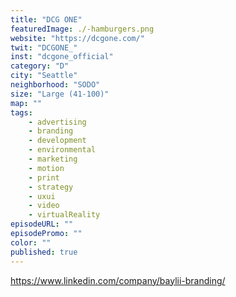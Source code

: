 ```yaml
---
title: "DCG ONE"
featuredImage: ./-hamburgers.png
website: "https://dcgone.com/"
twit: "DCGONE_"
inst: "dcgone_official"
category: "D"
city: "Seattle"
neighborhood: "SODO"
size: "Large (41-100)"
map: ""
tags:
    - advertising 
    - branding 
    - development 
    - environmental 
    - marketing 
    - motion 
    - print 
    - strategy 
    - uxui 
    - video 
    - virtualReality 
episodeURL: ""
episodePromo: ""
color: ""
published: true
---
```


https://www.linkedin.com/company/baylii-branding/